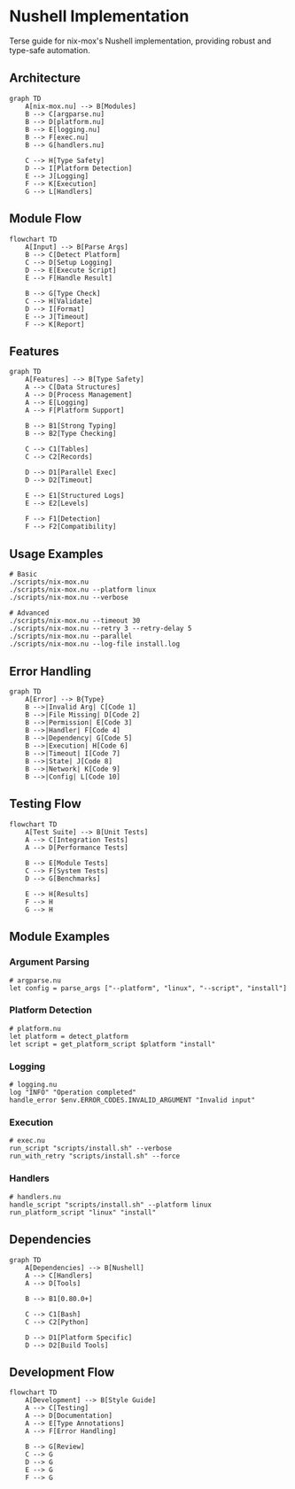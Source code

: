 # Nushell Implementation

Terse guide for nix-mox's Nushell implementation, providing robust and type-safe automation.

## Architecture

```mermaid
graph TD
    A[nix-mox.nu] --> B[Modules]
    B --> C[argparse.nu]
    B --> D[platform.nu]
    B --> E[logging.nu]
    B --> F[exec.nu]
    B --> G[handlers.nu]
    
    C --> H[Type Safety]
    D --> I[Platform Detection]
    E --> J[Logging]
    F --> K[Execution]
    G --> L[Handlers]
```

## Module Flow

```mermaid
flowchart TD
    A[Input] --> B[Parse Args]
    B --> C[Detect Platform]
    C --> D[Setup Logging]
    D --> E[Execute Script]
    E --> F[Handle Result]
    
    B --> G[Type Check]
    C --> H[Validate]
    D --> I[Format]
    E --> J[Timeout]
    F --> K[Report]
```

## Features

```mermaid
graph TD
    A[Features] --> B[Type Safety]
    A --> C[Data Structures]
    A --> D[Process Management]
    A --> E[Logging]
    A --> F[Platform Support]
    
    B --> B1[Strong Typing]
    B --> B2[Type Checking]
    
    C --> C1[Tables]
    C --> C2[Records]
    
    D --> D1[Parallel Exec]
    D --> D2[Timeout]
    
    E --> E1[Structured Logs]
    E --> E2[Levels]
    
    F --> F1[Detection]
    F --> F2[Compatibility]
```

## Usage Examples

```nushell
# Basic
./scripts/nix-mox.nu
./scripts/nix-mox.nu --platform linux
./scripts/nix-mox.nu --verbose

# Advanced
./scripts/nix-mox.nu --timeout 30
./scripts/nix-mox.nu --retry 3 --retry-delay 5
./scripts/nix-mox.nu --parallel
./scripts/nix-mox.nu --log-file install.log
```

## Error Handling

```mermaid
graph TD
    A[Error] --> B{Type}
    B -->|Invalid Arg| C[Code 1]
    B -->|File Missing| D[Code 2]
    B -->|Permission| E[Code 3]
    B -->|Handler| F[Code 4]
    B -->|Dependency| G[Code 5]
    B -->|Execution| H[Code 6]
    B -->|Timeout| I[Code 7]
    B -->|State| J[Code 8]
    B -->|Network| K[Code 9]
    B -->|Config| L[Code 10]
```

## Testing Flow

```mermaid
flowchart TD
    A[Test Suite] --> B[Unit Tests]
    A --> C[Integration Tests]
    A --> D[Performance Tests]
    
    B --> E[Module Tests]
    C --> F[System Tests]
    D --> G[Benchmarks]
    
    E --> H[Results]
    F --> H
    G --> H
```

## Module Examples

### Argument Parsing

```nushell
# argparse.nu
let config = parse_args ["--platform", "linux", "--script", "install"]
```

### Platform Detection

```nushell
# platform.nu
let platform = detect_platform
let script = get_platform_script $platform "install"
```

### Logging

```nushell
# logging.nu
log "INFO" "Operation completed"
handle_error $env.ERROR_CODES.INVALID_ARGUMENT "Invalid input"
```

### Execution

```nushell
# exec.nu
run_script "scripts/install.sh" --verbose
run_with_retry "scripts/install.sh" --force
```

### Handlers

```nushell
# handlers.nu
handle_script "scripts/install.sh" --platform linux
run_platform_script "linux" "install"
```

## Dependencies

```mermaid
graph TD
    A[Dependencies] --> B[Nushell]
    A --> C[Handlers]
    A --> D[Tools]
    
    B --> B1[0.80.0+]
    
    C --> C1[Bash]
    C --> C2[Python]
    
    D --> D1[Platform Specific]
    D --> D2[Build Tools]
```

## Development Flow

```mermaid
flowchart TD
    A[Development] --> B[Style Guide]
    A --> C[Testing]
    A --> D[Documentation]
    A --> E[Type Annotations]
    A --> F[Error Handling]
    
    B --> G[Review]
    C --> G
    D --> G
    E --> G
    F --> G
```
